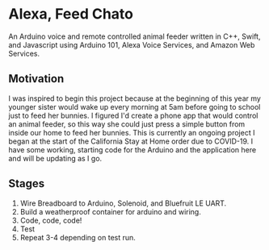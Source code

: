 # Alexa, Feed Chato
An Arduino voice and remote controlled animal feeder written in C++, Swift, and Javascript using Arduino 101, Alexa Voice Services, and Amazon Web Services. 

## Motivation
I was inspired to begin this project because at the beginning of this year my younger sister would wake up every morning at 5am before going to school just to feed her bunnies. I figured I'd create a phone app that would control an animal feeder, so this way she could just press a simple button from inside our home to feed her bunnies. This is currently an ongoing project I began at the start of the California Stay at Home order due to COVID-19. I have some  working, starting code for the Arduino and the application here and will be updating as I go. 

## Stages
1. Wire Breadboard to Arduino, Solenoid, and Bluefruit LE UART.
2. Build a weatherproof container for arduino and wiring. 
3. Code, code, code!
4. Test
5. Repeat 3-4 depending on test run. 
